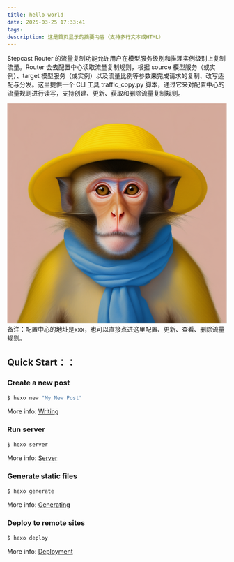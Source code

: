 ```yaml
---
title: hello-world
date: 2025-03-25 17:33:41
tags:
description: 这是首页显示的摘要内容（支持多行文本或HTML）
---
```

Stepcast Router 的流量复制功能允许用户在模型服务级别和推理实例级别上复制流量。Router 会去配置中心读取流量复制规则，根据 source 模型服务（或实例）、target 模型服务（或实例）以及流量比例等参数来完成请求的复制、改写适配与分发。这里提供一个 CLI 工具  traffic_copy.py 脚本，通过它来对配置中心的流量规则进行读写，支持创建、更新、获取和删除流量复制规则。
<!-- more -->
![doge](hello-world/a.jpg)
备注：配置中心的地址是xxx，也可以直接点进这里配置、更新、查看、删除流量规则。

## Quick Start：：

### Create a new post

``` bash
$ hexo new "My New Post"
```

More info: [Writing](https://hexo.io/docs/writing.html)

### Run server

``` bash
$ hexo server
```

More info: [Server](https://hexo.io/docs/server.html)

### Generate static files

``` bash
$ hexo generate
```

More info: [Generating](https://hexo.io/docs/generating.html)

### Deploy to remote sites

``` bash
$ hexo deploy
```

More info: [Deployment](https://hexo.io/docs/one-command-deployment.html)